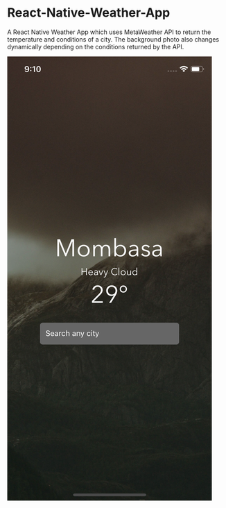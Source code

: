 # React-Native-Weather-App
A React Native Weather App which uses MetaWeather API to return the temperature and conditions of a city. The background photo also changes dynamically depending on the conditions returned by the API.

![alt text](https://github.com/OdongoWaga/React-Native-Weather-App/blob/master/assets/Simulator%20Screen%20Shot%20-%20iPhone%20X%20-%202019-07-07%20at%2021.10.29.png)
